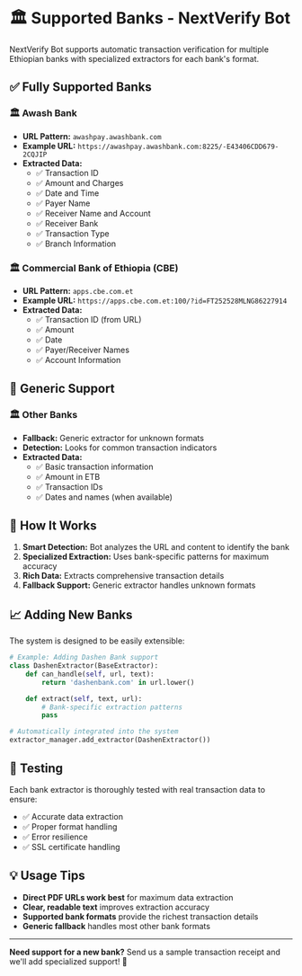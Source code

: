 # 🏛️ Supported Banks - NextVerify Bot

NextVerify Bot supports automatic transaction verification for multiple Ethiopian banks with specialized extractors for each bank's format.

## ✅ Fully Supported Banks

### 🏛️ **Awash Bank**

- **URL Pattern:** `awashpay.awashbank.com`
- **Example URL:** `https://awashpay.awashbank.com:8225/-E43406CDD679-2CQJIP`
- **Extracted Data:**
  - ✅ Transaction ID
  - ✅ Amount and Charges
  - ✅ Date and Time
  - ✅ Payer Name
  - ✅ Receiver Name and Account
  - ✅ Receiver Bank
  - ✅ Transaction Type
  - ✅ Branch Information

### 🏛️ **Commercial Bank of Ethiopia (CBE)**

- **URL Pattern:** `apps.cbe.com.et`
- **Example URL:** `https://apps.cbe.com.et:100/?id=FT252528MLNG86227914`
- **Extracted Data:**
  - ✅ Transaction ID (from URL)
  - ✅ Amount
  - ✅ Date
  - ✅ Payer/Receiver Names
  - ✅ Account Information

## 🔄 Generic Support

### 🏛️ **Other Banks**

- **Fallback:** Generic extractor for unknown formats
- **Detection:** Looks for common transaction indicators
- **Extracted Data:**
  - ✅ Basic transaction information
  - ✅ Amount in ETB
  - ✅ Transaction IDs
  - ✅ Dates and names (when available)

## 🚀 How It Works

1. **Smart Detection:** Bot analyzes the URL and content to identify the bank
2. **Specialized Extraction:** Uses bank-specific patterns for maximum accuracy
3. **Rich Data:** Extracts comprehensive transaction details
4. **Fallback Support:** Generic extractor handles unknown formats

## 📈 Adding New Banks

The system is designed to be easily extensible:

```python
# Example: Adding Dashen Bank support
class DashenExtractor(BaseExtractor):
    def can_handle(self, url, text):
        return 'dashenbank.com' in url.lower()

    def extract(self, text, url):
        # Bank-specific extraction patterns
        pass

# Automatically integrated into the system
extractor_manager.add_extractor(DashenExtractor())
```

## 🧪 Testing

Each bank extractor is thoroughly tested with real transaction data to ensure:

- ✅ Accurate data extraction
- ✅ Proper format handling
- ✅ Error resilience
- ✅ SSL certificate handling

## 💡 Usage Tips

- **Direct PDF URLs work best** for maximum data extraction
- **Clear, readable text** improves extraction accuracy
- **Supported bank formats** provide the richest transaction details
- **Generic fallback** handles most other bank formats

---

**Need support for a new bank?** Send us a sample transaction receipt and we'll add specialized support! 🚀

